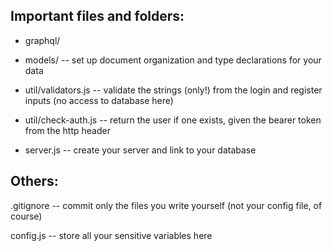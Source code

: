 
## Important files and folders:

* graphql/

* models/ -- set up document organization and type declarations for your data

* util/validators.js -- validate the strings (only!) from the login and register inputs (no access to database here)
* util/check-auth.js -- return the user if one exists, given the bearer token from the http header

* server.js -- create your server and link to your database


## Others:

.gitignore -- commit only the files you write yourself (not your config file, of course)

config.js -- store all your sensitive variables here
